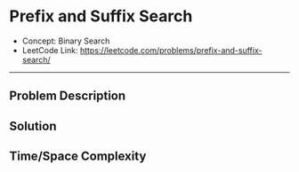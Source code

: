 # Prefix and Suffix Search

- Concept: Binary Search
- LeetCode Link: https://leetcode.com/problems/prefix-and-suffix-search/

---

## Problem Description

## Solution

## Time/Space Complexity

